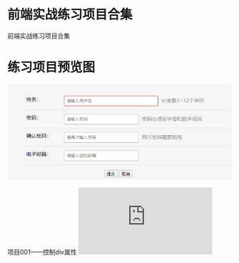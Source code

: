 <!--
 * @Author: CoderLeiShuo
 * @Description
 * @version: 1.0.0
 * @Date: 2020-05-31 19:23:48
 * @LastEditTime: 2020-06-02 23:32:27
 * @LastEditos: CoderLeiShuo
--> 
# 前端实战练习项目合集
前端实战练习项目合集

# 练习项目预览图
![](https://raw.githubusercontent.com/CoderLeiShuo/cloudimgs/master/imgs/20200531193608.png)

项目001——控制div属性
![项目分析与实现思路](https://github.com/CoderLeiShuo/Web-Examples/blob/master/%E9%A1%B9%E7%9B%AE001-%E6%8E%A7%E5%88%B6div%E5%B1%9E%E6%80%A7/README.md)